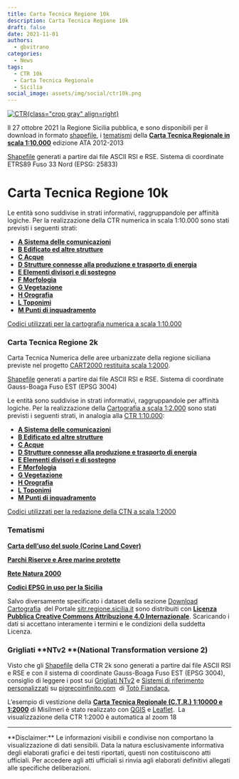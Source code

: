 ```yaml
---
title: Carta Tecnica Regione 10k
description: Carta Tecnica Regione 10k
draft: false
date: 2021-11-01
authors:
  - gbvitrano
categories:
  - News 
tags:
  - CTR 10k
  - Carta Tecnica Regionale
  - Sicilia
social_image: assets/img/social/ctr10k.png
---  
```

<style>
.md-typeset code { background-color: #fff0;}  
.md-typeset pre>code { background-color: #fff0;}  
</style>
[![CTR](../../../assets/img/social/ctr10k.png "Carta Tecnica Regione 10k" ){class="crop gray" align=right}](index.md) 

Il 27 ottobre 2021 la Regione Sicilia pubblica, e sono disponibili per il download in formato [shapefile](https://www.sitr.regione.sicilia.it/download/download-carta-tecnica-regionale-10000/ata1213-shape/), i [tematismi](https://www.sitr.regione.sicilia.it/download/tematismi/) della **[Carta Tecnica Regionale in scala 1:10.000](https://www.sitr.regione.sicilia.it/download/download-carta-tecnica-regionale-10000/ata1213-shape/)** edizione ATA 2012-2013

[Shapefile](https://www.sitr.regione.sicilia.it/download/download-carta-tecnica-regionale-10000/ata1213-shape/) generati a partire dai file ASCII RSI e RSE. Sistema di coordinate ETRS89 Fuso 33 Nord (EPSG: 25833) <!-- more -->

# Carta Tecnica Regione 10k
Le entità sono suddivise in strati informativi, raggruppandole per affinità logiche.
Per la realizzazione della CTR numerica in scala 1:10.000 sono stati previsti i seguenti strati:


* **[A Sistema delle comunicazioni](https://www.sitr.regione.sicilia.it/wp-content/uploads/CTR_ATA_2012_2013_A_Comunicazioni.zip)**
* **[B Edificato ed altre strutture](https://www.sitr.regione.sicilia.it/wp-content/uploads/CTR_ATA_2012_2013_B_Edificato.zip)**
* **[C Acque](https://www.sitr.regione.sicilia.it/wp-content/uploads/CTR_ATA_2012_2013_C_Acque.zip)**
* **[D Strutture connesse alla produzione e trasporto di energia](https://www.sitr.regione.sicilia.it/wp-content/uploads/CTR_ATA_2012_2013_D_TraspProdEnergia.zip)**
* **[E Elementi divisori e di sostegno](https://www.sitr.regione.sicilia.it/wp-content/uploads/CTR_ATA_2012_2013_E_ElemDivisoriSostegno.zip)**
* **[F Morfologia](https://www.sitr.regione.sicilia.it/wp-content/uploads/CTR_ATA_2012_2013_F_Morfologia.zip)**
* **[G Vegetazione](https://www.sitr.regione.sicilia.it/wp-content/uploads/CTR_ATA_2012_2013_G_Vegetazione.zip)**
* **[H Orografia](https://www.sitr.regione.sicilia.it/wp-content/uploads/CTR_ATA_2012_2013_H_Orografia.zip)**
* **[L Toponimi](https://www.sitr.regione.sicilia.it/wp-content/uploads/CTR_ATA_2012_2013_L_Toponimi.zip)**
* **[M Punti di inquadramento](https://www.sitr.regione.sicilia.it/wp-content/uploads/CTR_ATA_2012_2013_M_PuntiInquadramento.zip)**

[Codici utilizzati per la cartografia numerica a scala 1:10.000](https://www.sitr.regione.sicilia.it/wp-content/uploads/Documenti/Download-Documenti/Codici_CTR_10000.pdf)

### Carta Tecnica Regione 2k
Carta Tecnica Numerica delle aree urbanizzate della regione siciliana previste nel progetto [CART2000 restituita scala 1:2000](https://www.sitr.regione.sicilia.it/download/download-carta-tecnica-2000/cart2000-shape/).

[Shapefile](https://www.sitr.regione.sicilia.it/download/download-carta-tecnica-2000/cart2000-shape/) generati a partire dai file ASCII RSI e RSE. Sistema di coordinate Gauss-Boaga Fuso EST (EPSG 3004)

Le entità sono suddivise in strati informativi, raggruppandole per affinità logiche.
Per la realizzazione della [Cartografia a scala 1:2.000](https://www.sitr.regione.sicilia.it/download/download-carta-tecnica-2000/cart2000-shape/) sono stati previsti i seguenti strati, in analogia alla [CTR 1:10.000](https://www.sitr.regione.sicilia.it/download/download-carta-tecnica-regionale-10000/ata1213-shape/):


* **[A Sistema delle comunicazioni](https://www.sitr.regione.sicilia.it/wp-content/uploads/SITR2K_CTN_A_Comunicazioni.zip)**
* **[B Edificato ed altre strutture](https://www.sitr.regione.sicilia.it/wp-content/uploads/SITR2K_CTN_B_Edificato.zip)**
* **[C Acque](https://www.sitr.regione.sicilia.it/wp-content/uploads/SITR2K_CTN_C_Acque.zip)**
* **[D Strutture connesse alla produzione e trasporto di energia](https://www.sitr.regione.sicilia.it/wp-content/uploads/SITR2K_CTN_D_TraspProdEnergia.zip)**
* **[E Elementi divisori e di sostegno](https://www.sitr.regione.sicilia.it/wp-content/uploads/SITR2K_CTN_E_ElDivisoriSostegno.zip)**
* **[F Morfologia](https://www.sitr.regione.sicilia.it/wp-content/uploads/SITR2K_CTN_F_Morfologia.zip)**
* **[G Vegetazione](https://www.sitr.regione.sicilia.it/wp-content/uploads/SITR2K_CTN_G_Vegetazione.zip)**
* **[H Orografia](https://www.sitr.regione.sicilia.it/wp-content/uploads/SITR2K_CTN_H_Orografia.zip)**
* **[L Toponimi](https://www.sitr.regione.sicilia.it/wp-content/uploads/SITR2K_CTN_L_Toponimi.zip)**
* **[M Punti di inquadramento](https://www.sitr.regione.sicilia.it/wp-content/uploads/SITR2K_CTN_M_PuntiInquadramento.zip)**

[Codici utilizzati per la redazione della CTN a scala 1:2000](https://www.sitr.regione.sicilia.it/wp-content/uploads/Documenti/Download-Documenti/Codici_CTN_2000.pdf)

### Tematismi
**[Carta dell’uso del suolo (Corine Land Cover)](https://www.sitr.regione.sicilia.it/download/carte-delluso-del-suolo/)**

**[Parchi Riserve e Aree marine protette](https://www.sitr.regione.sicilia.it/download/tematismi/parchi-riserve-e-aree-marine-protette/)**

**[Rete Natura 2000](https://www.sitr.regione.sicilia.it/download/tematismi/rete-natura-2000/)**

**[Codici EPSG in uso per la Sicilia](https://www.sitr.regione.sicilia.it/codici-epsg-in-uso-per-la-sicilia/)**

Salvo diversamente specificato i dataset della sezione [Download Cartografia](http://www.sitr.regione.sicilia.it/?page_id=419)  del Portale [sitr.regione.sicilia.it](http://www.sitr.regione.sicilia.it/) sono distribuiti con **[Licenza Pubblica Creative Commons Attribuzione 4.0 Internazionale](https://creativecommons.org/licenses/by/4.0/deed.it)**. Scaricando i dati si accettano interamente i termini e le condizioni della suddetta Licenza.

### Grigliati **NTv2 **(National Transformation versione 2)
Visto che gli [Shapefile](https://www.sitr.regione.sicilia.it/download/download-carta-tecnica-2000/cart2000-shape/) della CTR 2k sono generati a partire dai file ASCII RSI e RSE e con il sistema di coordinate Gauss-Boaga Fuso EST (EPSG 3004), consiglio di leggere i post sui [Grigliati NTv2](https://pigrecoinfinito.com/2020/01/06/qgis-e-i-grigliati-ntv2/) e [Sistemi di riferimento personalizzati](https://pigrecoinfinito.com/2021/08/26/qgis-e-i-sistemi-di-riferimento-personalizzati/) su [pigrecoinfinito.com](https://coseerobe.gbvitrano.it/pigrecoinfinito.com)  di [Totò Fiandaca.](https://twitter.com/totofiandaca)

L’esempio di vestizione della **[Carta Tecnica Regionale (C.T.R.) 1:10000 e 1:2000](https://palermohub.opendatasicilia.it/index_ctr10k_misilmeri.html#13/38.0203/13.4327)** di Misilmeri è stato realizzato con [QGIS](https://qgis.org/it/site/) e [Leaflet](https://leafletjs.com/).  La visualizzazione della CTR 1:2000 è automatica al zoom 18


<hr>
**Disclaimer:** Le informazioni visibili e condivise non comportano la visualizzazione di dati sensibili. Data la natura esclusivamente informativa degli elaborati grafici e dei testi riportati, questi non costituiscono atti ufficiali. Per accedere agli atti ufficiali si rinvia agli elaborati definitivi allegati alle specifiche deliberazioni.